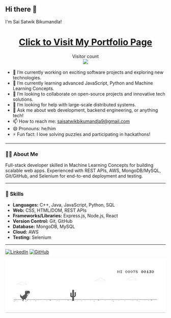 ## Hi there 👋

I'm Sai Satwik Bikumandla!

<h1 align="center"><a target="_blank" href="https://rococo-horse-a3ea9b.netlify.app/">Click to Visit My Portfolio Page</a></h1>

<p align="center"> 
  Visitor count<br>
  <img src="https://profile-counter.glitch.me/SaisatwikBiku/count.svg"/>
</p>

- 🔭 I’m currently working on exciting software projects and exploring new technologies.
- 🌱 I’m currently learning advanced JavaScript, Python and Machine Learning Concepts.
- 👯 I’m looking to collaborate on open-source projects and innovative tech solutions.
- 🤔 I’m looking for help with large-scale distributed systems.
- 💬 Ask me about web development, backend engineering, or anything tech!
- 📫 How to reach me: [saisatwikbikumandla9@gmail.com](mailto:saisatwikbikumandla9@gmail.com)
- 😄 Pronouns: he/him
- ⚡ Fun fact: I love solving puzzles and participating in hackathons!

---

### 👨‍💻 About Me

Full-stack developer skilled in Machine Learning Concepts for building scalable web apps. Experienced with REST APIs, AWS, MongoDB/MySQL, Git/GitHub, and Selenium for end-to-end deployment and testing.

---

### 🧰 Skills

- **Languages:** C++, Java, JavaScript, Python, SQL
- **Web:** CSS, HTML/DOM, REST APIs
- **Frameworks/Libraries:** Express.js, Node.js, React
- **Version Control:** Git, GitHub
- **Database:** MongoDB, MySQL
- **Cloud:** AWS
- **Testing:** Selenium

---

[![LinkedIn](https://img.shields.io/badge/LinkedIn-blue?logo=linkedin&style=flat-square)](https://linkedin.com/in/saisatwikb)
[![GitHub](https://img.shields.io/badge/GitHub-black?logo=github&style=flat-square)](https://github.com/SaisatwikBiku)

![!\[alt text\](image.png)](dino.gif)
